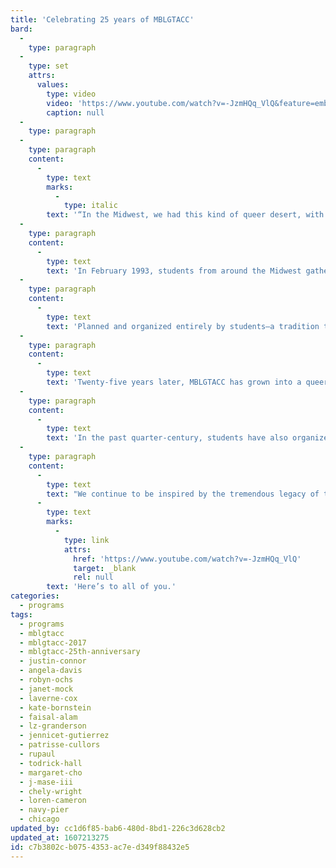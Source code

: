 ```yaml
---
title: 'Celebrating 25 years of MBLGTACC'
bard:
  -
    type: paragraph
  -
    type: set
    attrs:
      values:
        type: video
        video: 'https://www.youtube.com/watch?v=-JzmHQq_VlQ&feature=emb_logo&ab_channel=MidwestInstituteforSexualityandGenderDiversity'
        caption: null
  -
    type: paragraph
  -
    type: paragraph
    content:
      -
        type: text
        marks:
          -
            type: italic
        text: '“In the Midwest, we had this kind of queer desert, with an absence of activities, an absence of events or positive images or performers. Let’s bring it to us.” - Justin Connor, MBLGCC 1994 planner'
  -
    type: paragraph
    content:
      -
        type: text
        text: 'In February 1993, students from around the Midwest gathered on the campus of Iowa State University for the first annual Midwest Bisexual Lesbian Gay College Conference (MBLGCC). Today, we mark the start of the 25th annual Midwest Bisexual Lesbian Gay Transgender Ally College Conference (MBLGTACC). As attendees make their way to Chicago’s historic Navy Pier, we’re reflecting on their inspiring history of building queer success.'
  -
    type: paragraph
    content:
      -
        type: text
        text: 'Planned and organized entirely by students—a tradition that proudly continues today—the conference emerged in the early 1990s as an answer to the question of how to connect, educate, and empower queer students throughout the region. This came at a time when the continued growth of the mainstream lesbian, gay, and bisexual rights movement—at the time, largely excluding transgender and gender non-conforming folks—was most present and powerful on the east and west coasts, isolating students in the Midwest from national LGBT work by geography, political realities, and access to resources.'
  -
    type: paragraph
    content:
      -
        type: text
        text: 'Twenty-five years later, MBLGTACC has grown into a queer oasis; a vibrant, diverse gathering of 2000+ college students from around the United States—including Hawai’i. Over 70 workshops, plus keynotes, performances, exhibitor fairs, and state and identity caucuses, all make MBLGTACC a place we can come together to learn, connect, and fuel change. Today, it is the nation’s largest and oldest continuously held LGBTQIA+ college conference, having drawn leading advocates and thought leaders like Angela Davis, Robyn Ochs, Janet Mock, Laverne Cox, Kate Bornstein, Faisal Alam, LZ Granderson, Jennicet Gutiérrez, and Patrisse Cullors; and entertainers and artists including RuPaul, Todrick Hall, Margaret Cho, J Mase III, Chely Wright, and Loren Cameron.'
  -
    type: paragraph
    content:
      -
        type: text
        text: 'In the past quarter-century, students have also organized behind and implemented a number of changes to the conference to invite accountability and stay connected to the urgent and emerging issues and activisms in our communities. In discussions over who among us are represented by the name and whom we are centering in the conversation, the call to include transgender in 1997 was answered resoundingly. Over the years, American Sign Language interpreters and all-gender bathrooms have become conference staples, and helpful guidance has been consistently included in conference materials—and regularly evaluated—on inclusive language, zero-tolerance of harassment, sexual responsibility, impact and intent, acknowledging privilege, allergies and scent sensitivities, netiquette, welcoming service animals, and more.'
  -
    type: paragraph
    content:
      -
        type: text
        text: "We continue to be inspired by the tremendous legacy of those who have come before us, and by the passion and capacity of those emerging leaders who will carry forward the mantle of MBLGTACC in the years to come.\_"
      -
        type: text
        marks:
          -
            type: link
            attrs:
              href: 'https://www.youtube.com/watch?v=-JzmHQq_VlQ'
              target: _blank
              rel: null
        text: 'Here’s to all of you.'
categories:
  - programs
tags:
  - programs
  - mblgtacc
  - mblgtacc-2017
  - mblgtacc-25th-anniversary
  - justin-connor
  - angela-davis
  - robyn-ochs
  - janet-mock
  - laverne-cox
  - kate-bornstein
  - faisal-alam
  - lz-granderson
  - jennicet-gutierrez
  - patrisse-cullors
  - rupaul
  - todrick-hall
  - margaret-cho
  - j-mase-iii
  - chely-wright
  - loren-cameron
  - navy-pier
  - chicago
updated_by: cc1d6f85-bab6-480d-8bd1-226c3d628cb2
updated_at: 1607213275
id: c7b3802c-b075-4353-ac7e-d349f88432e5
---
```

